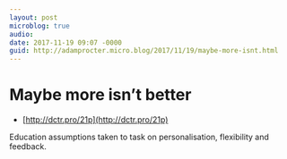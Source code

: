 ```yaml
---
layout: post
microblog: true
audio: 
date: 2017-11-19 09:07 -0000
guid: http://adamprocter.micro.blog/2017/11/19/maybe-more-isnt.html
---
```

# Maybe more isn’t better 

- [http://dctr.pro/21p](http://dctr.pro/21p)

Education assumptions taken to task on personalisation, flexibility and feedback.
